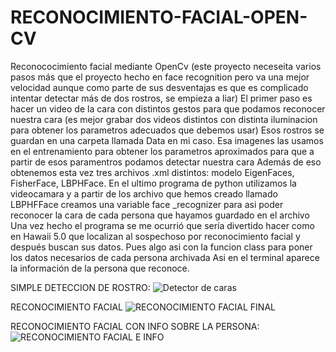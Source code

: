 # RECONOCIMIENTO-FACIAL-OPEN-CV
Reconococimiento facial mediante OpenCv (este proyecto neceseita varios pasos más que el proyecto hecho en face recognition pero va una mejor velocidad aunque como parte de sus desventajas es que es complicado intentar detectar más de dos rostros, se empieza a liar)
El primer paso es hacer un video de la cara con distintos gestos para que podamos reconocer nuestra cara (es mejor grabar dos videos distintos con distinta iluminacion para obtener los parametros adecuados que debemos usar)
Esos rostros se guardan en una carpeta llamada Data en mi caso. Esa imagenes las usamos en el entrenamiento para obtener los parametros aproximados para que a partir de esos paramentros podamos detectar nuestra cara
Además de eso obtenemos esta vez tres archivos .xml distintos: modelo EigenFaces, FisherFace, LBPHFace.
En el ultimo programa de python utilizamos la videocamara y a partir de los archivo que hemos creado llamado LBPHFFace creamos una variable face _recognizer para asi poder reconocer la cara de cada persona que hayamos guardado en el archivo
Una vez hecho el programa se me ocurrió que sería divertido hacer como en Hawaii 5.0 que localizan al sospechoso por reconocimiento facial y después buscan sus datos. Pues algo asi con la funcion class para poner los datos necesarios de cada persona archivada
Asi en el terminal aparece la información de la persona que reconoce.

SIMPLE DETECCION DE ROSTRO:
![Detector de caras](https://user-images.githubusercontent.com/111430658/187043030-d54b3e03-174a-4481-a9ea-00a141f1086e.PNG)

RECONOCIMIENTO FACIAL
![RECONOCIMIENTO FACIAL FINAL](https://user-images.githubusercontent.com/111430658/187043036-eddf4bb1-0be7-4b06-9a98-7e2152f7c9a0.PNG)

RECONOCIMIENTO FACIAL CON INFO SOBRE LA PERSONA:
![RECONOCIMIENTO FACIAL E INFO](https://user-images.githubusercontent.com/111430658/187043034-460afc59-02a9-40c7-b489-3c170023b405.PNG)
